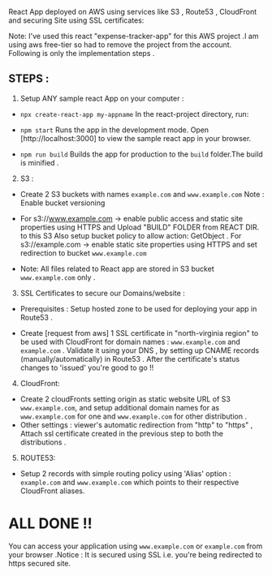 React App deployed on AWS using services like S3 , Route53 , CloudFront and securing Site using SSL certificates: 

Note: I've used this react "expense-tracker-app" for this AWS project .I am using aws free-tier so had to remove the project from the account. Following is only the implementation steps .  

## STEPS :

1.  Setup ANY sample react App on your computer : 

- `npx create-react-app my-appname`
In the react-project directory, run:

- `npm start`
Runs the app in the development mode. Open [http://localhost:3000] to view the sample react app in your browser.

- `npm run build` 
Builds the app for production to the `build` folder.The build is minified . 

2. S3 :

- Create 2 S3 buckets with names `example.com` and `www.example.com`
Note : Enable bucket versioning 

- For s3://www.example.com -> enable public access and static site properties using HTTPS and Upload "BUILD" FOLDER from REACT DIR. to this S3
  Also setup bucket policy to allow action: GetObject .
  For s3://example.com -> enable static site properties using HTTPS and set redirection to bucket `www.example.com` 

- Note: All files related to React app are stored in S3 bucket `www.example.com` only . 

3. SSL Certificates to secure our Domains/website :

- Prerequisites : Setup hosted zone to be used for deploying your app in Route53 .

- Create [request from aws] 1 SSL certificate in "north-virginia region" to be used with CloudFront for domain names : `www.example.com` and `example.com` .
  Validate it using your DNS , by setting up CNAME records (manually/automatically) in Route53 . After the certificate's status changes to 'issued' you're good to go !!

4. CloudFront:

- Create 2 cloudFronts setting origin as static website URL of S3 `www.example.com`, and setup additional domain names for as `www.example.com` for one and `www.example.com` for other distribution . 
- Other settings : viewer's automatic redirection from "http" to "https" , Attach ssl certificate created in the previous step to both the distributions . 

5. ROUTE53: 

- Setup 2 records with simple routing policy using 'Alias' option : `example.com` and `www.example.com` which points to their respective CloudFront aliases.

# ALL DONE !! 

You can access your application using `www.example.com` or `example.com` from your browser .Notice : It is secured using SSL i.e. you're being redirected to https secured site.


